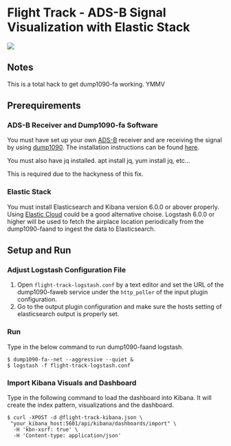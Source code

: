 # Flight Track - ADS-B Signal Visualization with Elastic Stack   

![](https://raw.githubusercontent.com/kosho/flight-track/master/flight-track-screenshot.png)
## Notes
This is a total hack to get dump1090-fa working. YMMV

## Prerequirements

### ADS-B Receiver and Dump1090-fa Software

You must have set up your own [ADS-B](https://www.faa.gov/nextgen/programs/adsb/) receiver and are receiving the signal by using [dump1090](https://github.com/antirez/dump1090). The installation instructions can be found [here](https://www.flightradar24.com/build-your-own).

You must also have jq installed.  apt install jq, yum install jq, etc... 

This is required due to the hackyness of this fix.

### Elastic Stack

You must install Elasticsearch and Kibana version 6.0.0 or abover properly. Using [Elastic Cloud](http://cloud.elastic.co) could be a good alternative choise. Logstash 6.0.0 or higher will be used to fetch the airplace location periodically from the dump1090-faand to ingest the data to Elasticsearch. 

## Setup and Run

### Adjust Logstash Configuration File

1. Open `flight-track-logstash.conf` by a text editor and set the URL of the dump1090-faweb service under the `http_poller` of the input plugin configuration.
2. Go to the output plugin configuration and make sure the hosts setting of elasticsearch output is properly set.

### Run

Type in the below command to run dump1090-faand logstash.

```
$ dump1090-fa--net --aggressive --quiet &
$ logstash -f flight-track-logstash.conf
```

### Import Kibana Visuals and Dashboard

Type in the following command to load the dashboard into Kibana. It will create the index pattern, visualizations and the dashboard.

```
$ curl -XPOST -d @flight-track-kibana.json \
 "your_kibana_host:5601/api/kibana/dashboards/import" \
  -H 'kbn-xsrf: true' \
  -H 'Content-type: application/json'
```
